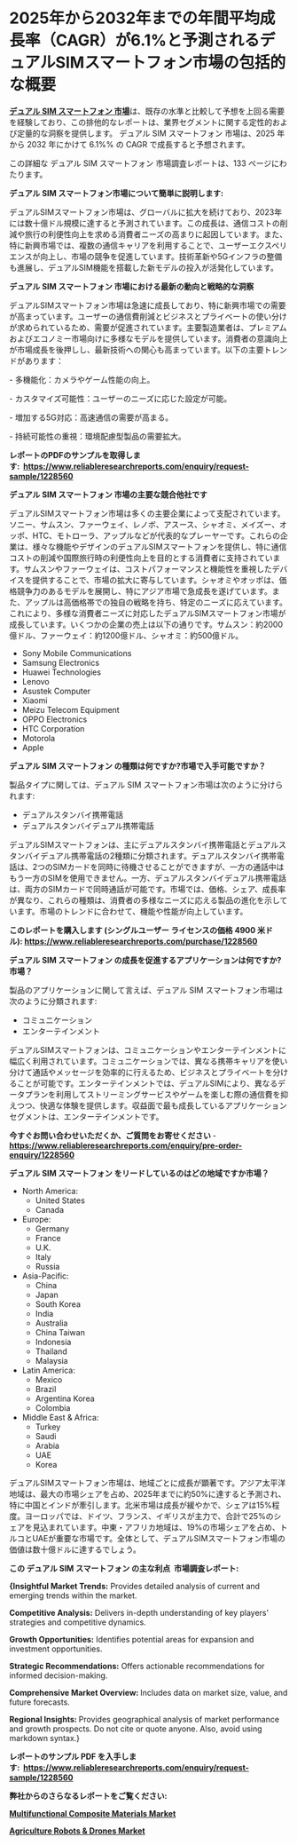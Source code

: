 <p><h1>2025年から2032年までの年間平均成長率（CAGR）が6.1%と予測されるデュアルSIMスマートフォン市場の包括的な概要</h1></p><p data-sourcepos="1:1-1:157"><strong><a href="https://www.reliableresearchreports.com/dual-sim-smartphone-r1228560?utm_campaign=107&utm_medium=36&utm_source=Github&utm_content=ia&utm_term=14012025&utm_id=dual-sim-smartphone">デュアル SIM スマートフォン 市場</a></strong>は、既存の水準と比較して予想を上回る需要を経験しており、この排他的なレポートは、業界セグメントに関する定性的および定量的な洞察を提供します。 デュアル SIM スマートフォン 市場は、2025 年から 2032 年にかけて 6.1%% の CAGR で成長すると予想されます。</p>
<p data-sourcepos="3:1-3:50">この詳細な デュアル SIM スマートフォン 市場調査レポートは、133 ページにわたります。</p>
<p><strong>デュアル SIM スマートフォン市場について簡単に説明します:</strong></p>
<p><p>デュアルSIMスマートフォン市場は、グローバルに拡大を続けており、2023年には数十億ドル規模に達すると予測されています。この成長は、通信コストの削減や旅行の利便性向上を求める消費者ニーズの高まりに起因しています。また、特に新興市場では、複数の通信キャリアを利用することで、ユーザーエクスペリエンスが向上し、市場の競争を促進しています。技術革新や5Gインフラの整備も進展し、デュアルSIM機能を搭載した新モデルの投入が活発化しています。</p></p>
<p><strong>デュアル SIM スマートフォン 市場における最新の動向と戦略的な洞察</strong></p>
<p><p>デュアルSIMスマートフォン市場は急速に成長しており、特に新興市場での需要が高まっています。ユーザーの通信費削減とビジネスとプライベートの使い分けが求められているため、需要が促進されています。主要製造業者は、プレミアムおよびエコノミー市場向けに多様なモデルを提供しています。消費者の意識向上が市場成長を後押しし、最新技術への関心も高まっています。以下の主要トレンドがあります：</p><p>- 多機能化：カメラやゲーム性能の向上。</p><p>- カスタマイズ可能性：ユーザーのニーズに応じた設定が可能。</p><p>- 増加する5G対応：高速通信の需要が高まる。</p><p>- 持続可能性の重視：環境配慮型製品の需要拡大。</p></p>
<p><strong>レポートのPDFのサンプルを取得します</strong><strong>:&nbsp;&nbsp;<a href="https://www.reliableresearchreports.com/enquiry/request-sample/1228560?utm_campaign=107&utm_medium=36&utm_source=Github&utm_content=ia&utm_term=14012025&utm_id=dual-sim-smartphone">https://www.reliableresearchreports.com/enquiry/request-sample/1228560</a></strong></p>
<p><strong>デュアル SIM スマートフォン 市場の主要な競合他社です</strong></p>
<p><p>デュアルSIMスマートフォン市場は多くの主要企業によって支配されています。ソニー、サムスン、ファーウェイ、レノボ、アスース、シャオミ、メイズー、オッポ、HTC、モトローラ、アップルなどが代表的なプレーヤーです。これらの企業は、様々な機能やデザインのデュアルSIMスマートフォンを提供し、特に通信コストの削減や国際旅行時の利便性向上を目的とする消費者に支持されています。サムスンやファーウェイは、コストパフォーマンスと機能性を重視したデバイスを提供することで、市場の拡大に寄与しています。シャオミやオッポは、価格競争力のあるモデルを展開し、特にアジア市場で急成長を遂げています。また、アップルは高価格帯での独自の戦略を持ち、特定のニーズに応えています。これにより、多様な消費者ニーズに対応したデュアルSIMスマートフォン市場が成長しています。いくつかの企業の売上は以下の通りです。サムスン：約2000億ドル、ファーウェイ：約1200億ドル、シャオミ：約500億ドル。</p></p>
<p><ul><li>Sony Mobile Communications</li><li>Samsung Electronics</li><li>Huawei Technologies</li><li>Lenovo</li><li>Asustek Computer</li><li>Xiaomi</li><li>Meizu Telecom Equipment</li><li>OPPO Electronics</li><li>HTC Corporation</li><li>Motorola</li><li>Apple</li></ul></p>
<p><strong>デュアル SIM スマートフォン の種類は何ですか?市場で入手可能ですか？</strong></p>
<p>製品タイプに関しては、デュアル SIM スマートフォン市場は次のように分けられます:</p>
<p><ul><li>デュアルスタンバイ携帯電話</li><li>デュアルスタンバイデュアル携帯電話</li></ul></p>
<p><p>デュアルSIMスマートフォンは、主にデュアルスタンバイ携帯電話とデュアルスタンバイデュアル携帯電話の2種類に分類されます。デュアルスタンバイ携帯電話は、2つのSIMカードを同時に待機させることができますが、一方の通話中はもう一方のSIMを使用できません。一方、デュアルスタンバイデュアル携帯電話は、両方のSIMカードで同時通話が可能です。市場では、価格、シェア、成長率が異なり、これらの種類は、消費者の多様なニーズに応える製品の進化を示しています。市場のトレンドに合わせて、機能や性能が向上しています。</p></p>
<p><strong>このレポートを購入します (シングルユーザー ライセンスの価格 4900 米ドル):&nbsp;<a href="https://www.reliableresearchreports.com/purchase/1228560?utm_campaign=107&utm_medium=36&utm_source=Github&utm_content=ia&utm_term=14012025&utm_id=dual-sim-smartphone">https://www.reliableresearchreports.com/purchase/1228560</a></strong></p>
<p><strong>デュアル SIM スマートフォン の成長を促進するアプリケーションは何ですか?市場？</strong></p>
<p>製品のアプリケーションに関して言えば、デュアル SIM スマートフォン市場は次のように分類されます:</p>
<p><ul><li>コミュニケーション</li><li>エンターテインメント</li></ul></p>
<p><p>デュアルSIMスマートフォンは、コミュニケーションやエンターテインメントに幅広く利用されています。コミュニケーションでは、異なる携帯キャリアを使い分けて通話やメッセージを効率的に行えるため、ビジネスとプライベートを分けることが可能です。エンターテインメントでは、デュアルSIMにより、異なるデータプランを利用してストリーミングサービスやゲームを楽しむ際の通信費を抑えつつ、快適な体験を提供します。収益面で最も成長しているアプリケーションセグメントは、エンターテインメントです。</p></p>
<p><strong>今すぐお問い合わせいただくか、ご質問をお寄せください</strong><strong>&nbsp;</strong>-<strong><a href="https://www.reliableresearchreports.com/enquiry/pre-order-enquiry/1228560?utm_campaign=107&utm_medium=36&utm_source=Github&utm_content=ia&utm_term=14012025&utm_id=dual-sim-smartphone">https://www.reliableresearchreports.com/enquiry/pre-order-enquiry/1228560</a></strong></p>
<p><strong>デュアル SIM スマートフォン をリードしているのはどの地域ですか市場？</strong></p>
<p><ul>
    <li>
        North America:
        <ul>
            <li>United States</li>
            <li>Canada</li>
        </ul>
    </li>
    <li>
        Europe:
        <ul>
            <li>Germany</li>
            <li>France</li>
            <li>U.K.</li>
            <li>Italy</li>
            <li>Russia</li>
        </ul>
    </li>
    <li>
        Asia-Pacific:
        <ul>
            <li>China</li>
            <li>Japan</li>
            <li>South Korea</li>
            <li>India</li>
            <li>Australia</li>
            <li>China Taiwan</li>
            <li>Indonesia</li>
            <li>Thailand</li>
            <li>Malaysia</li>
        </ul>
    </li>
    <li>
        Latin America:
        <ul>
            <li>Mexico</li>
            <li>Brazil</li>
            <li>Argentina Korea</li>
            <li>Colombia</li>
        </ul>
    </li>
    <li>
        Middle East & Africa:
        <ul>
            <li>Turkey</li>
            <li>Saudi</li>
            <li>Arabia</li>
            <li>UAE</li>
            <li>Korea</li>
        </ul>
    </li>
    </ul></p>
<p><p>デュアルSIMスマートフォン市場は、地域ごとに成長が顕著です。アジア太平洋地域は、最大の市場シェアを占め、2025年までに約50%に達すると予測され、特に中国とインドが牽引します。北米市場は成長が緩やかで、シェアは15%程度。ヨーロッパでは、ドイツ、フランス、イギリスが主力で、合計で25%のシェアを見込まれています。中東・アフリカ地域は、19%の市場シェアを占め、トルコとUAEが重要な市場です。全体として、デュアルSIMスマートフォン市場の価値は数十億ドルに達するでしょう。</p></p>
<p><strong>この デュアル SIM スマートフォン の主な利点&nbsp; 市場調査レポート:</strong></p>
<p><strong>{Insightful Market Trends:</strong> Provides detailed analysis of current and emerging trends within the market.</p>
<p><strong>Competitive Analysis:</strong> Delivers in-depth understanding of key players' strategies and competitive dynamics.</p>
<p><strong>Growth Opportunities:</strong> Identifies potential areas for expansion and investment opportunities.</p>
<p><strong>Strategic Recommendations:</strong> Offers actionable recommendations for informed decision-making.</p>
<p><strong>Comprehensive Market Overview: </strong>Includes data on market size, value, and future forecasts.</p>
<p><strong>Regional Insights: </strong>Provides geographical analysis of market performance and growth prospects. Do not cite or quote anyone. Also, avoid using markdown syntax.}</p>
<p><strong>レポートのサンプル PDF を入手します:&nbsp;</strong><strong>&nbsp;<a href="https://www.reliableresearchreports.com/enquiry/request-sample/1228560?utm_campaign=107&utm_medium=36&utm_source=Github&utm_content=ia&utm_term=14012025&utm_id=dual-sim-smartphone">https://www.reliableresearchreports.com/enquiry/request-sample/1228560</a></strong></p>
<p></p>
<p></p>
<p></p>
<p></p>
<p><strong>弊社からのさらなるレポートをご覧ください:</strong></p>
<p><strong><p><a href="https://github.com/hartsockdonnette82/Market-Research-Report-List-1/blob/main/multifunctional-composite-materials-market.md?utm_campaign=107&utm_medium=36&utm_source=Github&utm_content=ia&utm_term=14012025&utm_id=dual-sim-smartphone">Multifunctional Composite Materials Market</a></p><p><a href="https://github.com/arionmp/Market-Research-Report-List-5/blob/main/agriculture-robots-drones-market.md?utm_campaign=107&utm_medium=36&utm_source=Github&utm_content=ia&utm_term=14012025&utm_id=dual-sim-smartphone">Agriculture Robots & Drones Market</a></p></strong></p>
